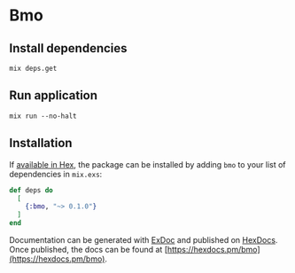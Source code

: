 # Bmo

## Install dependencies

`mix deps.get`

## Run application

`mix run --no-halt`

## Installation

If [available in Hex](https://hex.pm/docs/publish), the package can be installed
by adding `bmo` to your list of dependencies in `mix.exs`:

```elixir
def deps do
  [
    {:bmo, "~> 0.1.0"}
  ]
end
```

Documentation can be generated with [ExDoc](https://github.com/elixir-lang/ex_doc)
and published on [HexDocs](https://hexdocs.pm). Once published, the docs can
be found at [https://hexdocs.pm/bmo](https://hexdocs.pm/bmo).

